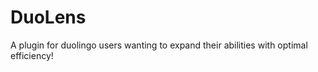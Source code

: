 # DuoLens
 A plugin for duolingo users wanting to expand their abilities with optimal efficiency!


<!-- DuoLens/
│── manifest.json      # Defines extension settings & permissions
│── LICENSE            # Open-source license info
│── README.md          # Project documentation
│── .gitattributes     # Handles Git settings (e.g., line endings)
│── config.json        # Default settings for difficulty weights
│
├── scripts/           # JavaScript logic for the extension
│   ├── background.js  # Handles API calls & storage
│   ├── content.js     # Extracts & processes webpage text
│   ├── popup.js       # Controls the popup behavior
│
├── ui/                # Frontend UI for the extension
│   ├── popup.html     # HTML for the extension popup
│
├── styles/            # CSS styles for the popup and UI
│
├── options/           # Settings page for user customization
│   ├── options.html   # HTML for the settings page
│   ├── options.js     # JavaScript for options page logic
│   ├── options.css    # CSS for the options page
└── assets/            # Icons, images, and other static files -->
